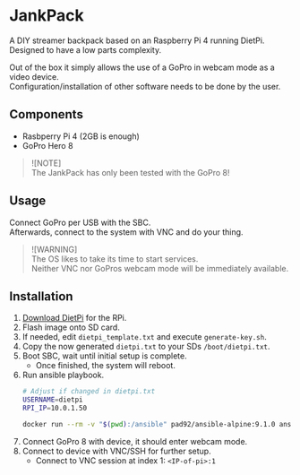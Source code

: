 # JankPack
A DIY streamer backpack based on an Raspberry Pi 4 running DietPi.  
Designed to have a low parts complexity.

Out of the box it simply allows the use of a GoPro in webcam mode as a video device.  
Configuration/installation of other software needs to be done by the user.

## Components
- Rasbperry Pi 4 (2GB is enough)
- GoPro Hero 8

> ![NOTE]  
> The JankPack has only been tested with the GoPro 8!

## Usage
Connect GoPro per USB with the SBC.  
Afterwards, connect to the system with VNC and do your thing.

> ![WARNING]  
> The OS likes to take its time to start services.  
> Neither VNC nor GoPros webcam mode will be immediately available.

## Installation
1. [Download DietPi](https://dietpi.com/downloads/images/DietPi_RPi-ARMv8-Bookworm.img.xz) for the RPi.
2. Flash image onto SD card.
3. If needed, edit `dietpi_template.txt` and execute `generate-key.sh`.
4. Copy the now generated `dietpi.txt` to your SDs `/boot/dietpi.txt`.
5. Boot SBC, wait until initial setup is complete.
   - Once finished, the system will reboot.
6. Run ansible playbook.
   ```bash
   # Adjust if changed in dietpi.txt
   USERNAME=dietpi
   RPI_IP=10.0.1.50

   docker run --rm -v "$(pwd):/ansible" pad92/ansible-alpine:9.1.0 ansible-playbook -i "$RPI_IP," -u $USERNAME --private-key=/ansible/ansible_key /ansible/playbook.yaml
   ```
7. Connect GoPro 8 with device, it should enter webcam mode.
8. Connect to device with VNC/SSH for further setup.
   - Connect to VNC session at index 1: `<IP-of-pi>:1`